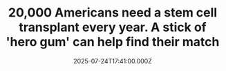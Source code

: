 ---
title: "20,000 Americans need a stem cell transplant every year. A stick of 'hero gum' can help find their match"
date: 2025-07-24T17:41:00.000Z
category: Human Kindness
externalLink: "https://www.goodgoodgood.co/articles/hero-gum-stem-cell-transplant"
image: ""
excerpt: "People living with leukemia, lymphoma, or other blood cancers, can now find their stem cell or bone marrow transplant match with a wad of chewed-up gum. Yes, really.…"
---